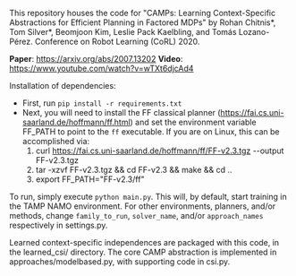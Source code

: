 This repository houses the code for "CAMPs: Learning Context-Specific Abstractions for Efficient Planning in Factored MDPs" by Rohan Chitnis\*, Tom Silver\*, Beomjoon Kim, Leslie Pack Kaelbling, and Tomás Lozano-Pérez. Conference on Robot Learning (CoRL) 2020.

**Paper**: https://arxiv.org/abs/2007.13202
**Video**: https://www.youtube.com/watch?v=wTXt6djcAd4

Installation of dependencies:
- First, run `pip install -r requirements.txt`
- Next, you will need to install the FF classical planner (https://fai.cs.uni-saarland.de/hoffmann/ff.html) and set the environment variable FF_PATH to point to the `ff` executable. If you are on Linux, this can be accomplished via:
  1) curl https://fai.cs.uni-saarland.de/hoffmann/ff/FF-v2.3.tgz --output FF-v2.3.tgz
  2) tar -xzvf FF-v2.3.tgz && cd FF-v2.3 && make && cd ..
  3) export FF_PATH="FF-v2.3/ff"

To run, simply execute `python main.py`. This will, by default, start training in the TAMP NAMO environment. For other environments, planners, and/or methods, change `family_to_run`, `solver_name`, and/or `approach_names` respectively in settings.py.

Learned context-specific independences are packaged with this code, in the learned_csi/ directory. The core CAMP abstraction is implemented in approaches/modelbased.py, with supporting code in csi.py.
